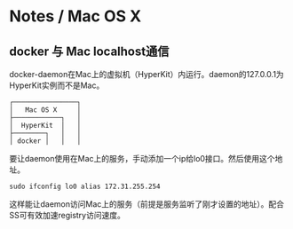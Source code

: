 Notes / Mac OS X
===

## docker 与 Mac localhost通信
docker-daemon在Mac上的虚拟机（HyperKit）内运行。daemon的127.0.0.1为HyperKit实例而不是Mac。

```text
┌────────────────┐
│   Mac OS X     │
├────────────┐   │
│  HyperKit  │   │
├────────┐   │   │
│ docker │   │   │
```

要让daemon使用在Mac上的服务，手动添加一个ip给lo0接口。然后使用这个地址。

```shell
sudo ifconfig lo0 alias 172.31.255.254
```

这样能让daemon访问Mac上的服务（前提是服务监听了刚才设置的地址）。配合SS可有效加速registry访问速度。


